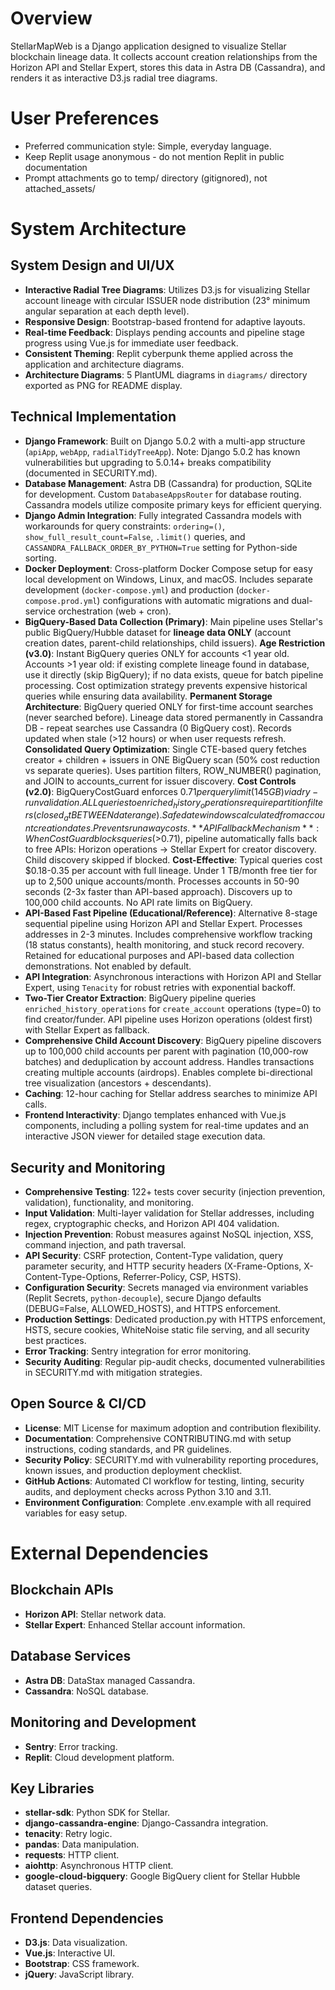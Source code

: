 # Overview

StellarMapWeb is a Django application designed to visualize Stellar blockchain lineage data. It collects account creation relationships from the Horizon API and Stellar Expert, stores this data in Astra DB (Cassandra), and renders it as interactive D3.js radial tree diagrams.

# User Preferences

- Preferred communication style: Simple, everyday language.
- Keep Replit usage anonymous - do not mention Replit in public documentation
- Prompt attachments go to temp/ directory (gitignored), not attached_assets/

# System Architecture

## System Design and UI/UX
- **Interactive Radial Tree Diagrams**: Utilizes D3.js for visualizing Stellar account lineage with circular ISSUER node distribution (23° minimum angular separation at each depth level).
- **Responsive Design**: Bootstrap-based frontend for adaptive layouts.
- **Real-time Feedback**: Displays pending accounts and pipeline stage progress using Vue.js for immediate user feedback.
- **Consistent Theming**: Replit cyberpunk theme applied across the application and architecture diagrams.
- **Architecture Diagrams**: 5 PlantUML diagrams in `diagrams/` directory exported as PNG for README display.

## Technical Implementation
- **Django Framework**: Built on Django 5.0.2 with a multi-app structure (`apiApp`, `webApp`, `radialTidyTreeApp`). Note: Django 5.0.2 has known vulnerabilities but upgrading to 5.0.14+ breaks compatibility (documented in SECURITY.md).
- **Database Management**: Astra DB (Cassandra) for production, SQLite for development. Custom `DatabaseAppsRouter` for database routing. Cassandra models utilize composite primary keys for efficient querying.
- **Django Admin Integration**: Fully integrated Cassandra models with workarounds for query constraints: `ordering=()`, `show_full_result_count=False`, `.limit()` queries, and `CASSANDRA_FALLBACK_ORDER_BY_PYTHON=True` setting for Python-side sorting.
- **Docker Deployment**: Cross-platform Docker Compose setup for easy local development on Windows, Linux, and macOS. Includes separate development (`docker-compose.yml`) and production (`docker-compose.prod.yml`) configurations with automatic migrations and dual-service orchestration (web + cron).
- **BigQuery-Based Data Collection (Primary)**: Main pipeline uses Stellar's public BigQuery/Hubble dataset for **lineage data ONLY** (account creation dates, parent-child relationships, child issuers). **Age Restriction (v3.0)**: Instant BigQuery queries ONLY for accounts <1 year old. Accounts >1 year old: if existing complete lineage found in database, use it directly (skip BigQuery); if no data exists, queue for batch pipeline processing. Cost optimization strategy prevents expensive historical queries while ensuring data availability. **Permanent Storage Architecture**: BigQuery queried ONLY for first-time account searches (never searched before). Lineage data stored permanently in Cassandra DB - repeat searches use Cassandra (0 BigQuery cost). Records updated when stale (>12 hours) or when user requests refresh. **Consolidated Query Optimization**: Single CTE-based query fetches creator + children + issuers in ONE BigQuery scan (50% cost reduction vs separate queries). Uses partition filters, ROW_NUMBER() pagination, and JOIN to accounts_current for issuer discovery. **Cost Controls (v2.0)**: BigQueryCostGuard enforces $0.71 per query limit (145GB) via dry-run validation. ALL queries to enriched_history_operations require partition filters (closed_at BETWEEN date range). Safe date windows calculated from account creation dates. Prevents runaway costs. **API Fallback Mechanism**: When Cost Guard blocks queries (>$0.71), pipeline automatically falls back to free APIs: Horizon operations → Stellar Expert for creator discovery. Child discovery skipped if blocked. **Cost-Effective**: Typical queries cost $0.18-0.35 per account with full lineage. Under 1 TB/month free tier for up to 2,500 unique accounts/month. Processes accounts in 50-90 seconds (2-3x faster than API-based approach). Discovers up to 100,000 child accounts. No API rate limits on BigQuery.
- **API-Based Fast Pipeline (Educational/Reference)**: Alternative 8-stage sequential pipeline using Horizon API and Stellar Expert. Processes addresses in 2-3 minutes. Includes comprehensive workflow tracking (18 status constants), health monitoring, and stuck record recovery. Retained for educational purposes and API-based data collection demonstrations. Not enabled by default.
- **API Integration**: Asynchronous interactions with Horizon API and Stellar Expert, using `Tenacity` for robust retries with exponential backoff.
- **Two-Tier Creator Extraction**: BigQuery pipeline queries `enriched_history_operations` for `create_account` operations (type=0) to find creator/funder. API pipeline uses Horizon operations (oldest first) with Stellar Expert as fallback.
- **Comprehensive Child Account Discovery**: BigQuery pipeline discovers up to 100,000 child accounts per parent with pagination (10,000-row batches) and deduplication by account address. Handles transactions creating multiple accounts (airdrops). Enables complete bi-directional tree visualization (ancestors + descendants).
- **Caching**: 12-hour caching for Stellar address searches to minimize API calls.
- **Frontend Interactivity**: Django templates enhanced with Vue.js components, including a polling system for real-time updates and an interactive JSON viewer for detailed stage execution data.

## Security and Monitoring
- **Comprehensive Testing**: 122+ tests cover security (injection prevention, validation), functionality, and monitoring.
- **Input Validation**: Multi-layer validation for Stellar addresses, including regex, cryptographic checks, and Horizon API 404 validation.
- **Injection Prevention**: Robust measures against NoSQL injection, XSS, command injection, and path traversal.
- **API Security**: CSRF protection, Content-Type validation, query parameter security, and HTTP security headers (X-Frame-Options, X-Content-Type-Options, Referrer-Policy, CSP, HSTS).
- **Configuration Security**: Secrets managed via environment variables (Replit Secrets, `python-decouple`), secure Django defaults (DEBUG=False, ALLOWED_HOSTS), and HTTPS enforcement.
- **Production Settings**: Dedicated production.py with HTTPS enforcement, HSTS, secure cookies, WhiteNoise static file serving, and all security best practices.
- **Error Tracking**: Sentry integration for error monitoring.
- **Security Auditing**: Regular pip-audit checks, documented vulnerabilities in SECURITY.md with mitigation strategies.

## Open Source & CI/CD
- **License**: MIT License for maximum adoption and contribution flexibility.
- **Documentation**: Comprehensive CONTRIBUTING.md with setup instructions, coding standards, and PR guidelines.
- **Security Policy**: SECURITY.md with vulnerability reporting procedures, known issues, and production deployment checklist.
- **GitHub Actions**: Automated CI workflow for testing, linting, security audits, and deployment checks across Python 3.10 and 3.11.
- **Environment Configuration**: Complete .env.example with all required variables for easy setup.

# External Dependencies

## Blockchain APIs
- **Horizon API**: Stellar network data.
- **Stellar Expert**: Enhanced Stellar account information.

## Database Services
- **Astra DB**: DataStax managed Cassandra.
- **Cassandra**: NoSQL database.

## Monitoring and Development
- **Sentry**: Error tracking.
- **Replit**: Cloud development platform.

## Key Libraries
- **stellar-sdk**: Python SDK for Stellar.
- **django-cassandra-engine**: Django-Cassandra integration.
- **tenacity**: Retry logic.
- **pandas**: Data manipulation.
- **requests**: HTTP client.
- **aiohttp**: Asynchronous HTTP client.
- **google-cloud-bigquery**: Google BigQuery client for Stellar Hubble dataset queries.

## Frontend Dependencies
- **D3.js**: Data visualization.
- **Vue.js**: Interactive UI.
- **Bootstrap**: CSS framework.
- **jQuery**: JavaScript library.